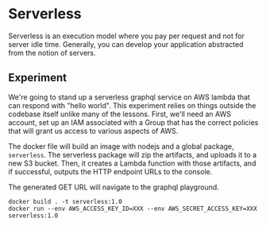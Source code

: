 # Serverless

Serverless is an execution model where you pay per request and not for server idle time. Generally, you can develop your application abstracted from the notion of servers.

## Experiment

We're going to stand up a serverless graphql service on AWS lambda that can respond with "hello world". This experiment relies on things outside the codebase itself unlike many of the lessons. First, we'll need an AWS account, set up an IAM associated with a Group that has the correct policies that will grant us access to various aspects of AWS.

The docker file will build an image with nodejs and a global package, `serverless`. The serverless package will zip the artifacts, and uploads it to a new S3 bucket. Then, it creates a Lambda function with those artifacts, and if successful, outputs the HTTP endpoint URLs to the console.

The generated GET URL will navigate to the graphql playground.

```
docker build . -t serverless:1.0
docker run --env AWS_ACCESS_KEY_ID=XXX --env AWS_SECRET_ACCESS_KEY=XXX serverless:1.0
```
